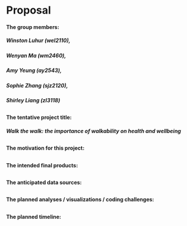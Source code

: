 Proposal
================

#### The group members:

##### Winston Luhur (wel2110),

##### Wenyan Ma (wm2460),

##### Amy Yeung (ay2543),

##### Sophie Zhang (sjz2120),

##### Shirley Liang (zl3118)

## 

#### The tentative project title:

##### Walk the walk: the importance of walkability on health and wellbeing

## 

#### The motivation for this project:

##### 

## 

#### The intended final products:

##### 

## 

#### The anticipated data sources:

##### 

## 

#### The planned analyses / visualizations / coding challenges:

##### 

## 

#### The planned timeline:

##### 
